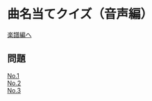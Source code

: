 # 曲名当てクイズ（音声編）
[楽譜編へ](musiq-score.md)<br>

## 問題
[No.1](sound/1.m4a)<br>
[No.2](sound/2.m4a)<br>
[No.3](sound/3.m4a)<br>
